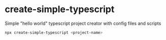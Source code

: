 # create-simple-typescript

Simple "hello world" typescript project creator with config files and scripts

```bash
npx create-simple-typescript <project-name>
```
